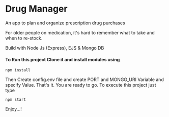 # Drug Manager
 An app to plan and organize prescription drug purchases

 For older people on medication, it's hard to remember what to take and when to re-stock.

 Build with Node Js (Express), EJS & Mongo DB 

#### To Run this project Clone it and install modules using
```
npm install
```

Then Create config.env file and create PORT and MONGO_URI Variable and specify Value.
That's it. You are ready to go. To execute this project just type
```
npm start
```

Enjoy...!
